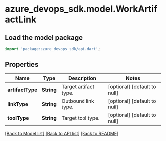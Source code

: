 # azure_devops_sdk.model.WorkArtifactLink

## Load the model package
```dart
import 'package:azure_devops_sdk/api.dart';
```

## Properties
Name | Type | Description | Notes
------------ | ------------- | ------------- | -------------
**artifactType** | **String** | Target artifact type. | [optional] [default to null]
**linkType** | **String** | Outbound link type. | [optional] [default to null]
**toolType** | **String** | Target tool type. | [optional] [default to null]

[[Back to Model list]](../README.md#documentation-for-models) [[Back to API list]](../README.md#documentation-for-api-endpoints) [[Back to README]](../README.md)


